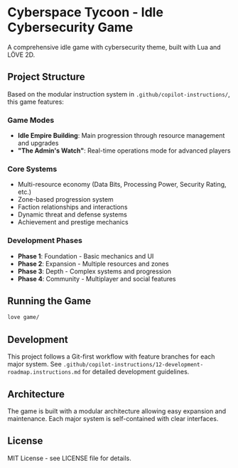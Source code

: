 # Cyberspace Tycoon - Idle Cybersecurity Game

A comprehensive idle game with cybersecurity theme, built with Lua and LÖVE 2D.

## Project Structure

Based on the modular instruction system in `.github/copilot-instructions/`, this game features:

### Game Modes
- **Idle Empire Building**: Main progression through resource management and upgrades
- **"The Admin's Watch"**: Real-time operations mode for advanced players

### Core Systems
- Multi-resource economy (Data Bits, Processing Power, Security Rating, etc.)
- Zone-based progression system
- Faction relationships and interactions
- Dynamic threat and defense systems
- Achievement and prestige mechanics

### Development Phases
- **Phase 1**: Foundation - Basic mechanics and UI
- **Phase 2**: Expansion - Multiple resources and zones  
- **Phase 3**: Depth - Complex systems and progression
- **Phase 4**: Community - Multiplayer and social features

## Running the Game

```bash
love game/
```

## Development

This project follows a Git-first workflow with feature branches for each major system. See `.github/copilot-instructions/12-development-roadmap.instructions.md` for detailed development guidelines.

## Architecture

The game is built with a modular architecture allowing easy expansion and maintenance. Each major system is self-contained with clear interfaces.

## License

MIT License - see LICENSE file for details.